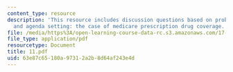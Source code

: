 ```yaml
---
content_type: resource
description: 'This resource includes discussion questions based on problem definition
  and agenda setting: the case of medicare prescription drug coverage.'
file: /media/https%3A/open-learning-course-data-rc.s3.amazonaws.com/17-317-u-s-social-policy-spring-2006/63e87c65180a97312a2b8d64af243e4d_11.pdf
file_type: application/pdf
resourcetype: Document
title: 11.pdf
uid: 63e87c65-180a-9731-2a2b-8d64af243e4d
---
```

